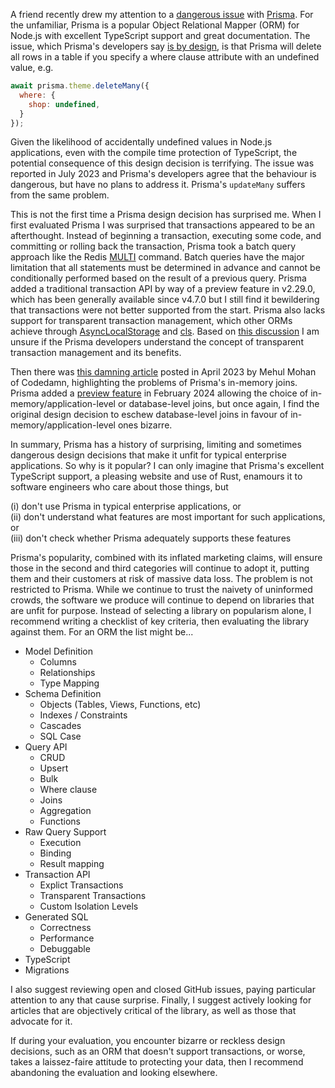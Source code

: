 A friend recently drew my attention to a [dangerous issue](https://github.com/prisma/prisma/issues/20169) with [Prisma](https://www.prisma.io/). For the unfamiliar, Prisma is a popular Object Relational Mapper (ORM) for Node.js with excellent TypeScript support and great documentation. The issue, which Prisma's developers say [is by design](https://github.com/prisma/prisma/issues/20169#issuecomment-1631989456), is that Prisma will delete all rows in a table if you specify a where clause attribute with an undefined value, e.g.

```js
await prisma.theme.deleteMany({
  where: {
    shop: undefined,
  }
});
```

Given the likelihood of accidentally undefined values in Node.js applications, even with the compile time protection of TypeScript, the potential consequence of this design decision is terrifying. The issue was reported in July 2023 and Prisma's developers agree that the behaviour is dangerous, but have no plans to address it. Prisma's `updateMany` suffers from the same problem.

This is not the first time a Prisma design decision has surprised me. When I first evaluated Prisma I was surprised that transactions appeared to be an afterthought. Instead of beginning a transaction, executing some code, and committing or rolling back the transaction, Prisma took a batch query approach like the Redis [MULTI](https://redis.io/docs/latest/commands/multi/) command. Batch queries have the major limitation that all statements must be determined in advance and cannot be conditionally performed based on the result of a previous query. Prisma added a traditional transaction API by way of a preview feature in v2.29.0, which has been generally available since v4.7.0 but I still find it bewildering that transactions were not better supported from the start. Prisma also lacks support for transparent transaction management, which other ORMs achieve through [AsyncLocalStorage](https://nodejs.org/api/async_context.html) and [cls](https://www.npmjs.com/package/cls). Based on [this discussion](https://github.com/prisma/prisma/issues/5729) I am unsure if the Prisma developers understand the concept of transparent transaction management and its benefits.

Then there was [this damning article](https://codedamn.com/news/product/dont-use-prisma) posted in April 2023 by Mehul Mohan of Codedamn, highlighting the problems of Prisma's in-memory joins. Prisma added a [preview feature](https://www.prisma.io/blog/prisma-orm-now-lets-you-choose-the-best-join-strategy-preview) in February 2024 allowing the choice of in-memory/application-level or database-level joins, but once again, I find the original design decision to eschew database-level joins in favour of in-memory/application-level ones bizarre.

In summary, Prisma has a history of surprising, limiting and sometimes dangerous design decisions that make it unfit for typical enterprise applications. So why is it popular? I can only imagine that Prisma's excellent TypeScript support, a pleasing website and use of Rust, enamours it to software engineers who care about those things, but

(i) don't use Prisma in typical enterprise applications, or<br>
(ii) don't understand what features are most important for such applications, or<br>
(iii) don't check whether Prisma adequately supports these features<br>

Prisma's popularity, combined with its inflated marketing claims, will ensure those in the second and third categories will continue to adopt it, putting them and their customers at risk of massive data loss. The problem is not restricted to Prisma. While we continue to trust the naivety of uninformed crowds, the software we produce will continue to depend on libraries that are unfit for purpose. Instead of selecting a library on popularism alone, I recommend writing a checklist of key criteria, then evaluating the library against them. For an ORM the list might be...

- Model Definition
  - Columns
  - Relationships
  - Type Mapping
- Schema Definition
  - Objects (Tables, Views, Functions, etc)
  - Indexes / Constraints
  - Cascades
  - SQL Case
- Query API
  - CRUD
  - Upsert
  - Bulk
  - Where clause
  - Joins
  - Aggregation
  - Functions
- Raw Query Support
  - Execution
  - Binding
  - Result mapping
- Transaction API
  - Explict Transactions
  - Transparent Transactions
  - Custom Isolation Levels
- Generated SQL
  - Correctness
  - Performance
  - Debuggable
- TypeScript
- Migrations

I also suggest reviewing open and closed GitHub issues, paying particular attention to any that cause surprise. Finally, I suggest actively looking for articles that are objectively critical of the library, as well as those that advocate for it.

If during your evaluation, you encounter bizarre or reckless design decisions, such as an ORM that doesn't support transactions, or worse, takes a laissez-faire attitude to protecting your data, then I recommend abandoning the evaluation and looking elsewhere.

